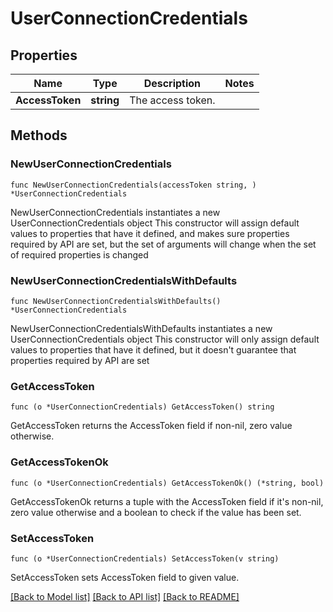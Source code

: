 # UserConnectionCredentials

## Properties

Name | Type | Description | Notes
------------ | ------------- | ------------- | -------------
**AccessToken** | **string** | The access token. | 

## Methods

### NewUserConnectionCredentials

`func NewUserConnectionCredentials(accessToken string, ) *UserConnectionCredentials`

NewUserConnectionCredentials instantiates a new UserConnectionCredentials object
This constructor will assign default values to properties that have it defined,
and makes sure properties required by API are set, but the set of arguments
will change when the set of required properties is changed

### NewUserConnectionCredentialsWithDefaults

`func NewUserConnectionCredentialsWithDefaults() *UserConnectionCredentials`

NewUserConnectionCredentialsWithDefaults instantiates a new UserConnectionCredentials object
This constructor will only assign default values to properties that have it defined,
but it doesn't guarantee that properties required by API are set

### GetAccessToken

`func (o *UserConnectionCredentials) GetAccessToken() string`

GetAccessToken returns the AccessToken field if non-nil, zero value otherwise.

### GetAccessTokenOk

`func (o *UserConnectionCredentials) GetAccessTokenOk() (*string, bool)`

GetAccessTokenOk returns a tuple with the AccessToken field if it's non-nil, zero value otherwise
and a boolean to check if the value has been set.

### SetAccessToken

`func (o *UserConnectionCredentials) SetAccessToken(v string)`

SetAccessToken sets AccessToken field to given value.



[[Back to Model list]](../README.md#documentation-for-models) [[Back to API list]](../README.md#documentation-for-api-endpoints) [[Back to README]](../README.md)


